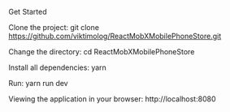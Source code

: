 Get Started

Clone the project: git clone https://github.com/viktimolog/ReactMobXMobilePhoneStore.git

Change the directory: cd ReactMobXMobilePhoneStore

Install all dependencies: yarn

Run: yarn run dev

Viewing the application in your browser: http://localhost:8080
